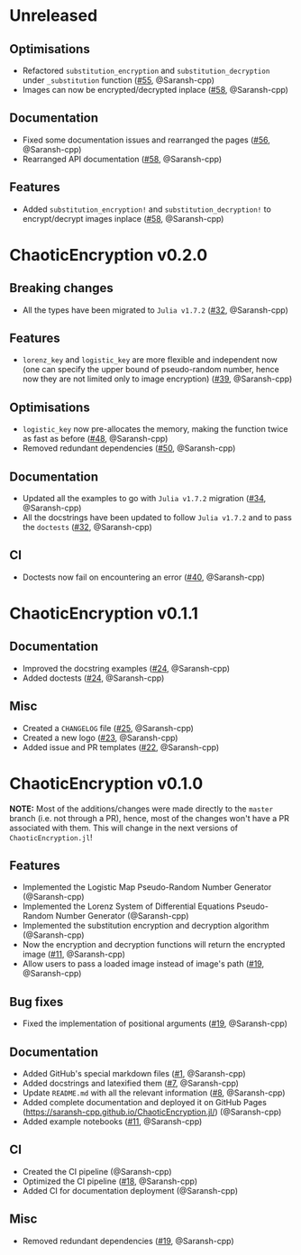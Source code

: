# Unreleased

## Optimisations

-   Refactored `substitution_encryption` and `substitution_decryption` under `_substitution` function ([#55](https://github.com/Saransh-cpp/ChaoticEncryption.jl/pull/55), @Saransh-cpp)
-   Images can now be encrypted/decrypted inplace ([#58](https://github.com/Saransh-cpp/ChaoticEncryption.jl/pull/58), @Saransh-cpp)

## Documentation

-   Fixed some documentation issues and rearranged the pages ([#56](https://github.com/Saransh-cpp/ChaoticEncryption.jl/pull/56), @Saransh-cpp)
-   Rearranged API documentation ([#58](https://github.com/Saransh-cpp/ChaoticEncryption.jl/pull/58), @Saransh-cpp)

## Features

-   Added `substitution_encryption!` and `substitution_decryption!` to encrypt/decrypt images inplace ([#58](https://github.com/Saransh-cpp/ChaoticEncryption.jl/pull/58), @Saransh-cpp)

# ChaoticEncryption v0.2.0

## Breaking changes

-   All the types have been migrated to `Julia v1.7.2` ([#32](https://github.com/Saransh-cpp/ChaoticEncryption.jl/pull/32), @Saransh-cpp)

## Features

-   `lorenz_key` and `logistic_key` are more flexible and independent now (one can specify the upper bound of pseudo-random number, hence now they are not limited only to image encryption) ([#39](https://github.com/Saransh-cpp/ChaoticEncryption.jl/pull/39), @Saransh-cpp)

## Optimisations

-   `logistic_key` now pre-allocates the memory, making the function twice as fast as before ([#48](https://github.com/Saransh-cpp/ChaoticEncryption.jl/pull/48), @Saransh-cpp)
-   Removed redundant dependencies ([#50](https://github.com/Saransh-cpp/ChaoticEncryption.jl/pull/50), @Saransh-cpp)

## Documentation

-   Updated all the examples to go with `Julia v1.7.2` migration ([#34](https://github.com/Saransh-cpp/ChaoticEncryption.jl/pull/34), @Saransh-cpp)
-   All the docstrings have been updated to follow `Julia v1.7.2` and to pass the `doctests` ([#32](https://github.com/Saransh-cpp/ChaoticEncryption.jl/pull/32), @Saransh-cpp)

## CI

-   Doctests now fail on encountering an error ([#40](https://github.com/Saransh-cpp/ChaoticEncryption.jl/pull/40), @Saransh-cpp)

# ChaoticEncryption v0.1.1

## Documentation

-   Improved the docstring examples ([#24](https://github.com/Saransh-cpp/ChaoticEncryption.jl/pull/24), @Saransh-cpp)
-   Added doctests ([#24](https://github.com/Saransh-cpp/ChaoticEncryption.jl/pull/24), @Saransh-cpp)

## Misc

-   Created a `CHANGELOG` file ([#25](https://github.com/Saransh-cpp/ChaoticEncryption.jl/pull/25), @Saransh-cpp)
-   Created a new logo ([#23](https://github.com/Saransh-cpp/ChaoticEncryption.jl/pull/23), @Saransh-cpp)
-   Added issue and PR templates ([#22](https://github.com/Saransh-cpp/ChaoticEncryption.jl/pull/22), @Saransh-cpp)

# ChaoticEncryption v0.1.0

**NOTE:** Most of the additions/changes were made directly to the `master` branch (i.e. not through a PR), hence, most of the changes won't have a PR associated with them. This will change in the next versions of `ChaoticEncryption.jl`!

## Features

-   Implemented the Logistic Map Pseudo-Random Number Generator (@Saransh-cpp)
-   Implemented the Lorenz System of Differential Equations Pseudo-Random Number Generator (@Saransh-cpp)
-   Implemented the substitution encryption and decryption algorithm (@Saransh-cpp)
-   Now the encryption and decryption functions will return the encrypted image ([#11](https://github.com/Saransh-cpp/ChaoticEncryption.jl/pull/11), @Saransh-cpp)
-   Allow users to pass a loaded image instead of image's path ([#19](https://github.com/Saransh-cpp/ChaoticEncryption.jl/pull/19), @Saransh-cpp)

## Bug fixes

-   Fixed the implementation of positional arguments ([#19](https://github.com/Saransh-cpp/ChaoticEncryption.jl/pull/19), @Saransh-cpp)

## Documentation

-   Added GitHub's special markdown files ([#1](https://github.com/Saransh-cpp/ChaoticEncryption.jl/pull/1), @Saransh-cpp)
-   Added docstrings and latexified them ([#7](https://github.com/Saransh-cpp/ChaoticEncryption.jl/pull/7), @Saransh-cpp)
-   Update `README.md` with all the relevant information ([#8](https://github.com/Saransh-cpp/ChaoticEncryption.jl/pull/8), @Saransh-cpp)
-   Added complete documentation and deployed it on GitHub Pages (<https://saransh-cpp.github.io/ChaoticEncryption.jl/>) (@Saransh-cpp)
-   Added example notebooks ([#11](https://github.com/Saransh-cpp/ChaoticEncryption.jl/pull/11), @Saransh-cpp)

## CI

-   Created the CI pipeline (@Saransh-cpp)
-   Optimized the CI pipeline ([#18](https://github.com/Saransh-cpp/ChaoticEncryption.jl/pull/18), @Saransh-cpp)
-   Added CI for documentation deployment (@Saransh-cpp)

## Misc

-   Removed redundant dependencies ([#19](https://github.com/Saransh-cpp/ChaoticEncryption.jl/pull/19), @Saransh-cpp)
